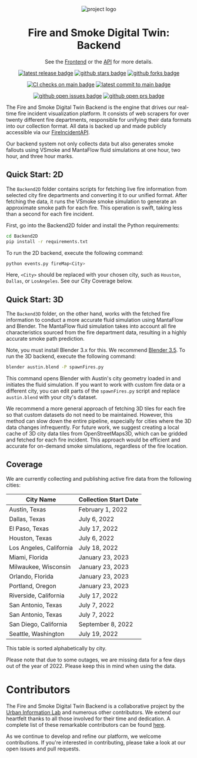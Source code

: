 <div align="center">

![project logo](https://user-images.githubusercontent.com/76540311/217404630-863299b2-1b21-4ae7-8330-28f980be614f.png)


# Fire and Smoke Digital Twin: Backend
See the [Frontend](https://github.com/UrbanInfoLab/FireIncidentFrontend) or the [API](https://github.com/UrbanInfoLab/FireIncidentData) for more details.

[![latest release badge]][latest release link] [![github stars badge]][github stars link] [![github forks badge]][github forks link]

[![CI checks on main badge]][CI checks on main link] [![latest commit to main badge]][latest commit to main link]

[![github open issues badge]][github open issues link] [![github open prs badge]][github open prs link]

[CI checks on main badge]: https://flat.badgen.net/github/checks/urbaninfolab/FireIncidentBackend/main?label=CI%20status%20on%20main&cache=900&icon=github
[CI checks on main link]: https://github.com/urbaninfolab/FireIncidentBackend/actions/workflows/test-invoke-conda.yml
[github forks badge]: https://flat.badgen.net/github/forks/urbaninfolab/FireIncidentBackend?icon=github
[github forks link]: https://useful-forks.github.io/?repo=urbaninfolab%2FFireIncidentBackend
[github open issues badge]: https://flat.badgen.net/github/open-issues/urbaninfolab/FireIncidentBackend?icon=github
[github open issues link]: https://github.com/urbaninfolab/FireIncidentBackend/issues?q=is%3Aissue+is%3Aopen
[github open prs badge]: https://flat.badgen.net/github/open-prs/urbaninfolab/FireIncidentBackend?icon=github
[github open prs link]: https://github.com/urbaninfolab/FireIncidentBackend/pulls?q=is%3Apr+is%3Aopen
[github stars badge]: https://flat.badgen.net/github/stars/urbaninfolab/FireIncidentBackend?icon=github
[github stars link]: https://github.com/urbaninfolab/FireIncidentBackend/stargazers
[latest commit to main badge]: https://flat.badgen.net/github/last-commit/urbaninfolab/FireIncidentBackend/main?icon=github&color=yellow&label=last%20dev%20commit&cache=900
[latest commit to main link]: https://github.com/urbaninfolab/FireIncidentBackend/commits/main
[latest release badge]: https://flat.badgen.net/github/release/urbaninfolab/FireIncidentBackend/development?icon=github
[latest release link]: https://github.com/urbaninfolab/FireIncidentBackend/releases

</div>

The Fire and Smoke Digital Twin Backend is the engine that drives our real-time fire incident visualization platform. It consists of web scrapers for over twenty different fire departments, responsible for unifying their data formats into our collection format. All data is backed up and made publicly accessible via our [FireIncidentAPI](https://github.com/UrbanInfoLab/FireIncidentData).

Our backend system not only collects data but also generates smoke fallouts using VSmoke and MantaFlow fluid simulations at one hour, two hour, and three hour marks. 

## Quick Start: 2D

The `Backend2D` folder contains scripts for fetching live fire information from selected city fire departments and converting it to our unified format. After fetching the data, it runs the VSmoke smoke simulation to generate an approximate smoke path for each fire. This operation is swift, taking less than a second for each fire incident.

First, go into the Backend2D folder and install the Python requirements:

```bash
cd Backend2D
pip install -r requirements.txt
```

To run the 2D backend, execute the following command:

```bash
python events.py fireMap<City>
```

Here, `<City>` should be replaced with your chosen city, such as `Houston`, `Dallas`, or `LosAngeles`. See our City Coverage below.

## Quick Start: 3D

The `Backend3D` folder, on the other hand, works with the fetched fire information to conduct a more accurate fluid simulation using MantaFlow and Blender. The MantaFlow fluid simulation takes into account all fire characteristics sourced from the fire department data, resulting in a highly accurate smoke path prediction.

Note, you must install Blender 3.x for this. We recommend [Blender 3.5](https://download.blender.org/release/Blender3.5/).
To run the 3D backend, execute the following command:

```bash
blender austin.blend -P spawnFires.py
```

This command opens Blender with Austin's city geometry loaded in and initiates the fluid simulation. If you want to work with custom fire data or a different city, you can edit parts of the `spawnFires.py` script and replace `austin.blend` with your city's dataset. 

We recommend a more general approach of fetching 3D tiles for each fire so that custom datasets do not need to be maintained. However, this method can slow down the entire pipeline, especially for cities where the 3D data changes infrequently. For future work, we suggest creating a local cache of 3D city data tiles from OpenStreetMaps3D, which can be gridded and fetched for each fire incident. This approach would be efficient and accurate for on-demand smoke simulations, regardless of the fire location.

## Coverage

We are currently collecting and publishing active fire data from the following cities:             

| City Name | Collection Start Date |      
| --------------- | --------------- |
| Austin, Texas | February 1, 2022 |
| Dallas, Texas | July 6, 2022 |
| El Paso, Texas | July 17, 2022 |
| Houston, Texas | July 6, 2022 |
| Los Angeles, California | July 18, 2022 |
| Miami, Florida | January 23, 2023 |
| Milwaukee, Wisconsin | January 23, 2023 |
| Orlando, Florida | January 23, 2023 |
| Portland, Oregon | January 23, 2023 |
| Riverside, California | July 17, 2022 |
| San Antonio, Texas | July 7, 2022 |
| San Antonio, Texas | July 7, 2022 |
| San Diego, California | September 8, 2022 |
| Seattle, Washington | July 19, 2022 |

This table is sorted alphabetically by city.

Please note that due to some outages, we are missing data for a few days out of the year of 2022. Please keep this in mind when using the data.

# Contributors

The Fire and Smoke Digital Twin Backend is a collaborative project by the [Urban Information Lab](https://sites.utexas.edu/uil) and numerous other contributors. We extend our heartfelt thanks to all those involved for their time and dedication. A complete list of these remarkable contributors can be found [here](https://github.com/urbaninfolab/FireIncidentBackend/collaborators).

As we continue to develop and refine our platform, we welcome contributions. If you're interested in contributing, please take a look at our open issues and pull requests.
